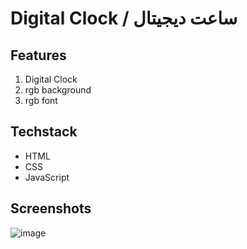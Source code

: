 # Digital Clock / ساعت دیجیتال
## Features

1. Digital Clock
2. rgb background
3. rgb font

## Techstack

- HTML
- CSS 
- JavaScript

## Screenshots

![image](https://user-images.githubusercontent.com/88998745/201352654-6f24f79d-3b1f-4fb9-9fee-df3147c24701.png)
